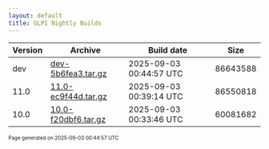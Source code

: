 ```yaml
---
layout: default
title: GLPI Nightly Builds
---
```


Version|Archive|Build date|Size
---|---|---|---
dev|[dev-5b6fea3.tar.gz](dev-5b6fea3.tar.gz)|2025-09-03 00:44:57 UTC|86643588
11.0|[11.0-ec9f44d.tar.gz](11.0-ec9f44d.tar.gz)|2025-09-03 00:39:14 UTC|86550818
10.0|[10.0-f20dbf6.tar.gz](10.0-f20dbf6.tar.gz)|2025-09-03 00:33:46 UTC|60081682

<font size="1">Page generated on 2025-09-03 00:44:57 UTC</font>
